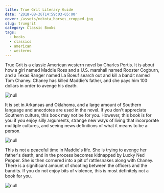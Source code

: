 ```yaml
---
title: True Grit Literary Guide
date: '2018-08-30T14:59:03-05:00'
cover: /assets/nokota_horses_cropped.jpg
slug: truegrit
category: Classic Books
tags:
  - books
  - classics
  - american
  - westerns
---
```

True Grit is a classic American western novel by Charles Portis. It is about how a girl named Maddie Ross and a U.S. marshall named Rooster Cogburn, and a Texas Ranger named La Boeuf search out and kill a bandit named Tom Chaney. Chaney has killed Maddie's father, and she pays him 100 dollars in order to avenge his death.

![null](/assets/rooster-cogburn-john-wayne.jpg)

It is set in Arkansas and Oklahoma, and a large amount of Southern language and anecdotes are used in the novel. If you don't appreciate Southern culture, this book may not be for you. However, this book is for you if you enjoy silly arguments, strange new ways of living that incorporate multiple cultures, and seeing news definitions of what it means to be a person.

![null](/assets/220px-arkansas_wikiproject.png)

This is not a peaceful time in Maddie's life. She is trying to avenge her father's death, and in the process becomes kidnapped by Lucky Ned Pepper. She is then cornered into a pit of rattlesnakes along with Chaney. There is a significant amount of shooting between the officers and the bandits. If you do not enjoy bits of violence, this is most definitely not a book for you.

![null](/assets/8455914_1_x.jpg)
